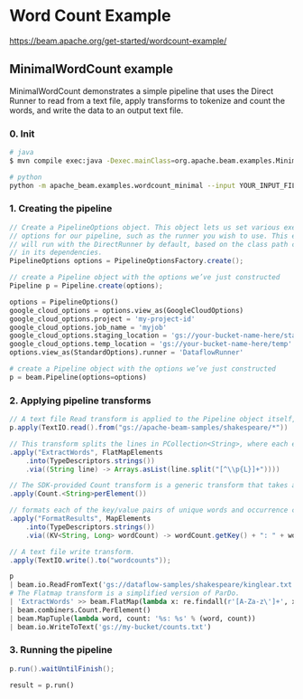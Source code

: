 # Word Count Example  

https://beam.apache.org/get-started/wordcount-example/

## MinimalWordCount example

MinimalWordCount demonstrates a simple pipeline that uses the Direct Runner to read from a text file, apply transforms to tokenize and count the words, and write the data to an output text file.


### 0. Init 

```sh 
# java 
$ mvn compile exec:java -Dexec.mainClass=org.apache.beam.examples.MinimalWordCount

# python
python -m apache_beam.examples.wordcount_minimal --input YOUR_INPUT_FILE --output counts
```

### 1. Creating the pipeline

```java 
// Create a PipelineOptions object. This object lets us set various execution
// options for our pipeline, such as the runner you wish to use. This example
// will run with the DirectRunner by default, based on the class path configured
// in its dependencies.
PipelineOptions options = PipelineOptionsFactory.create();

// create a Pipeline object with the options we’ve just constructed
Pipeline p = Pipeline.create(options);
```

```py 
options = PipelineOptions()
google_cloud_options = options.view_as(GoogleCloudOptions)
google_cloud_options.project = 'my-project-id'
google_cloud_options.job_name = 'myjob'
google_cloud_options.staging_location = 'gs://your-bucket-name-here/staging'
google_cloud_options.temp_location = 'gs://your-bucket-name-here/temp'
options.view_as(StandardOptions).runner = 'DataflowRunner'

# create a Pipeline object with the options we’ve just constructed
p = beam.Pipeline(options=options)
```

### 2. Applying pipeline transforms

```java 
// A text file Read transform is applied to the Pipeline object itself, and produces a PCollection as output. Each element in the output PCollection represents one line of text from the input file. This example uses input data stored in a publicly accessible Google Cloud Storage bucket (“gs://").
p.apply(TextIO.read().from("gs://apache-beam-samples/shakespeare/*"))

// This transform splits the lines in PCollection<String>, where each element is an individual word in Shakespeare’s collected texts
.apply("ExtractWords", FlatMapElements
    .into(TypeDescriptors.strings())
    .via((String line) -> Arrays.asList(line.split("[^\\p{L}]+"))))

// The SDK-provided Count transform is a generic transform that takes a PCollection of any type, and returns a PCollection of key/value pairs.
.apply(Count.<String>perElement())

// formats each of the key/value pairs of unique words and occurrence counts into a printable string suitable for writing to an output file.
.apply("FormatResults", MapElements
    .into(TypeDescriptors.strings())
    .via((KV<String, Long> wordCount) -> wordCount.getKey() + ": " + wordCount.getValue()))

// A text file write transform.
.apply(TextIO.write().to("wordcounts"));
```

```py 
p
| beam.io.ReadFromText('gs://dataflow-samples/shakespeare/kinglear.txt')
# The Flatmap transform is a simplified version of ParDo.
| 'ExtractWords' >> beam.FlatMap(lambda x: re.findall(r'[A-Za-z\']+', x))
| beam.combiners.Count.PerElement()
| beam.MapTuple(lambda word, count: '%s: %s' % (word, count))
| beam.io.WriteToText('gs://my-bucket/counts.txt')

```

### 3. Running the pipeline


```java 
p.run().waitUntilFinish();
```

```py 
result = p.run()
```
